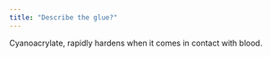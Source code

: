 ```yaml
---
title: "Describe the glue?"
---
```

Cyanoacrylate, rapidly hardens when it comes in contact with blood.


